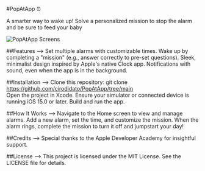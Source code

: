 #PopAtApp ⏰

A smarter way to wake up! Solve a personalized mission to stop the alarm and be sure to feed your baby

![PopAtApp Screens](https://github.com/user-attachments/assets/f7b436ae-fdfb-479f-a920-339b1a3f2ba8)


##Features -->
Set multiple alarms with customizable times.
Wake up by completing a "mission" (e.g., answer correctly to pre-set questions).
Sleek, minimalist design inspired by Apple's native Clock app.
Notifications with sound, even when the app is in the background.

##Installation -->
Clone this repository:
git clone <https://github.com/cirodidato/PopAtApp/tree/main>  
Open the project in Xcode.
Ensure your simulator or connected device is running iOS 15.0 or later.
Build and run the app.

##How It Works -->
Navigate to the Home screen to view and manage alarms.
Add a new alarm, set the time, and customize the mission.
When the alarm rings, complete the mission to turn it off and jumpstart your day!

##Credits -->
Special thanks to the Apple Developer Academy for insightful support.

##License -->
This project is licensed under the MIT License. See the LICENSE file for details.
